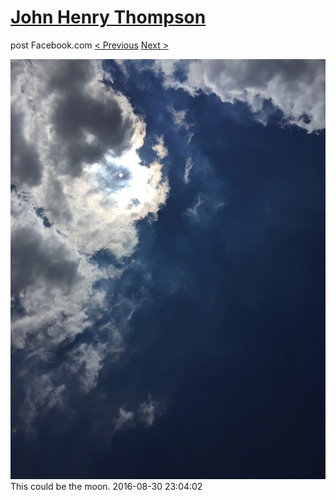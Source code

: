 # [John Henry Thompson](../README.md)
post Facebook.com
[< Previous](2016-08-30-1.md) [Next >](2016-08-24-1.md)

[![](../media/2016-08-30/OS-X-Photos-This-could-be-the-moon.jpg)](../README.md)
This could be the moon.
2016-08-30 23:04:02